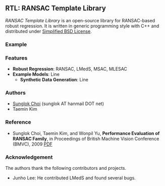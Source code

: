 ## RTL: RANSAC Template Library
_RANSAC Template Library_ is an open-source library for RANSAC-based robust regression.
It is written in generic programming style with C++ and distributed under [Simplified BSD License](http://opensource.org/licenses/BSD-2-Clause).

### Example

### Features
* __Robust Regression__: RANSAC, LMedS, MSAC, MLESAC
* __Example Models__: Line
  * __Synthetic Data Generation__: Line

### Authors
* [Sunglok Choi](http://sites.google.com/site/sunglok/) (sunglok AT hanmail DOT net)
* Taemin Kim

### Reference
* Sunglok Choi, Taemin Kim, and Wonpil Yu, __Performance Evaluation of RANSAC Family__, in Proceedings of British Machine Vision Conference (BMVC), 2009 [PDF](https://sites.google.com/site/sunglok/files/Choi09_bmvc.pdf?attredirects=0)

### Acknowledgement
The authors thank the following contributors and projects.

* Junho Lee: He contributed LMedS and found several bugs.
